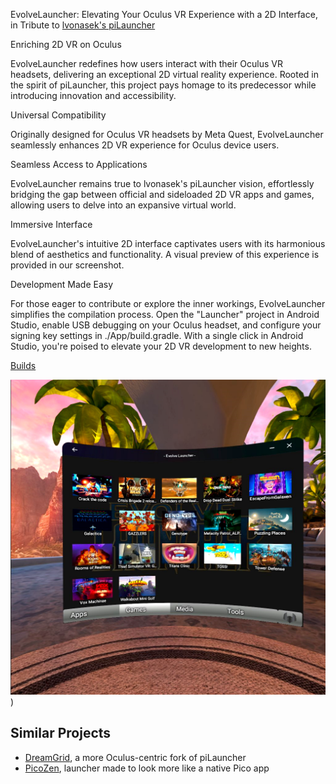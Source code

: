 EvolveLauncher: Elevating Your Oculus VR Experience with a 2D Interface, in Tribute to [lvonasek's piLauncher](https://github.com/lvonasek/QuestPiLauncher)

Enriching 2D VR on Oculus

EvolveLauncher redefines how users interact with their Oculus VR headsets, delivering an exceptional 2D virtual reality experience. Rooted in the spirit of piLauncher, this project pays homage to its predecessor while introducing innovation and accessibility.

Universal Compatibility

Originally designed for Oculus VR headsets by Meta Quest, EvolveLauncher seamlessly enhances 2D VR experience for Oculus device users.

Seamless Access to Applications

EvolveLauncher remains true to lvonasek's piLauncher vision, effortlessly bridging the gap between official and sideloaded 2D VR apps and games, allowing users to delve into an expansive virtual world.

Immersive Interface

EvolveLauncher's intuitive 2D interface captivates users with its harmonious blend of aesthetics and functionality. A visual preview of this experience is provided in our screenshot.

Development Made Easy

For those eager to contribute or explore the inner workings, EvolveLauncher simplifies the compilation process. Open the "Launcher" project in Android Studio, enable USB debugging on your Oculus headset, and configure your signing key settings in ./App/build.gradle. With a single click in Android Studio, you're poised to elevate your 2D VR development to new heights.

[Builds](https://github.com/JarJarBlinkz/Evolve_Launcher/releases)

![Screenshot](https://github.com/JarJarBlinkz/Evolve_Launcher/blob/main/Screenshot.png))

## Similar Projects
* [DreamGrid](https://github.com/basti564/DreamGrid), a more Oculus-centric fork of piLauncher
* [PicoZen](https://github.com/barnabwhy/PicoZen), launcher made to look more like a native Pico app
